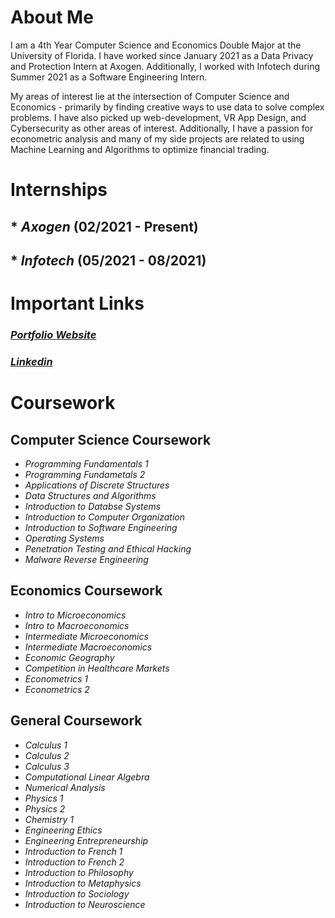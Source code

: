 # About Me
I am a 4th Year Computer Science and Economics Double Major at the University of Florida. I have worked since January 2021 as a Data Privacy and Protection Intern at Axogen. Additionally, I worked with Infotech during Summer 2021 as a Software Engineering Intern.

My areas of interest lie at the intersection of Computer Science and Economics - primarily by finding creative ways to use data to solve complex problems. I have also picked up web-development, VR App Design, and Cybersecurity as other areas of interest. Additionally, I have a passion for econometric analysis and many of my side projects are related to using Machine Learning and Algorithms to optimize financial trading.
# Internships
## *  _Axogen_   (02/2021 - Present)
## *  _Infotech_ (05/2021 - 08/2021)

# Important Links
### [_Portfolio Website_](https://andrewsandell.com)
### [_Linkedin_](https://linkedin.com/in/absandell)

# Coursework
## Computer Science Coursework
* _Programming Fundamentals 1_
* _Programming Fundametals 2_
* _Applications of Discrete Structures_
* _Data Structures and Algorithms_
* _Introduction to Databse Systems_
* _Introduction to Computer Organization_
* _Introduction to Software Engineering_
* _Operating Systems_
* _Penetration Testing and Ethical Hacking_
* _Malware Reverse Engineering_
## Economics Coursework
* _Intro to Microeconomics_
* _Intro to Macroeconomics_
* _Intermediate Microeconomics_
* _Intermediate Macroeconomics_
* _Economic Geography_
* _Competition in Healthcare Markets_
* _Econometrics 1_
* _Econometrics 2_
## General Coursework
* _Calculus 1_
* _Calculus 2_
* _Calculus 3_
* _Computational Linear Algebra_
* _Numerical Analysis_
* _Physics 1_
* _Physics 2_
* _Chemistry 1_
* _Engineering Ethics_
* _Engineering Entrepreneurship_
* _Introduction to French 1_
* _Introduction to French 2_
* _Introduction to Philosophy_
* _Introduction to Metaphysics_
* _Introduction to Sociology_
* _Introduction to Neuroscience_
